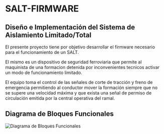 # SALT-FIRMWARE
## Diseño e Implementación del Sistema de Aislamiento Limitado/Total

El presente proyecto tiene por objetivo desarrollar el firmware necesario para el funcionamiento de un SALT.

El mismo es un dispositivo de seguridad ferroviaria que permite al maquinista de una formacion detenida por inconvenientes tecnicos activar un modo de funcionamiento limitado.

El equipo toma el control de las señales de corte de tracción y freno de emergencia permitiendo al conductor mover la formación siempre que no se supere una velocidad máxima y que exista una señal de permiso de circulación emitida por la central operativa del ramal.

## Diagrama de Bloques Funcionales
![Diagrama de Bloques Funcionales](../master/doc/diagrama_conceptual.jpeg)

